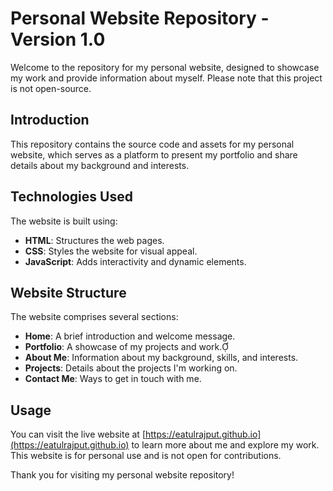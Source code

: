 # Personal Website Repository - Version 1.0

Welcome to the repository for my personal website, designed to showcase my work and provide information about myself. Please note that this project is not open-source.

## Introduction

This repository contains the source code and assets for my personal website, which serves as a platform to present my portfolio and share details about my background and interests.

## Technologies Used

The website is built using:

- **HTML**: Structures the web pages.
- **CSS**: Styles the website for visual appeal.
- **JavaScript**: Adds interactivity and dynamic elements.

## Website Structure

The website comprises several sections:

- **Home**: A brief introduction and welcome message.
- **Portfolio**: A showcase of my projects and work.
- **About Me**: Information about my background, skills, and interests.
- **Projects**: Details about the projects I'm working on.
- **Contact Me**: Ways to get in touch with me.

## Usage

You can visit the live website at [https://eatulrajput.github.io](https://eatulrajput.github.io) to learn more about me and explore my work. This website is for personal use and is not open for contributions.

Thank you for visiting my personal website repository! 
